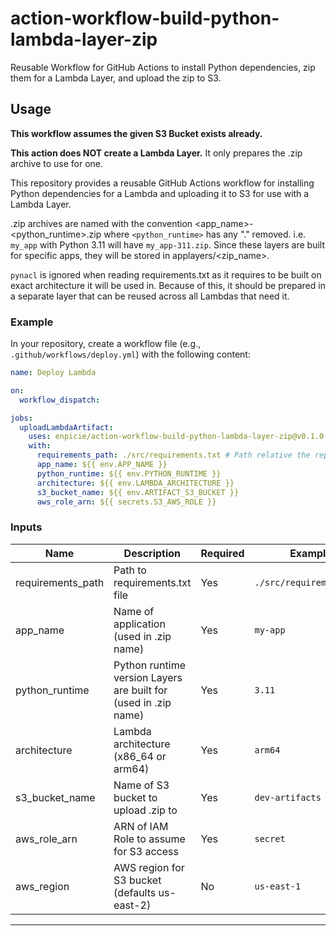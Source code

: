 # action-workflow-build-python-lambda-layer-zip

Reusable Workflow for GitHub Actions to install Python dependencies, zip them for a Lambda Layer, and upload the zip to S3.

## Usage

**This workflow assumes the given S3 Bucket exists already.**

**This action does NOT create a Lambda Layer.** It only prepares the .zip archive to use for one.

This repository provides a reusable GitHub Actions workflow for installing Python dependencies for a Lambda and uploading it to S3 for use with a Lambda Layer.

.zip archives are named with the convention <app_name>-<python_runtime>.zip where `<python_runtime>` has any "." removed. i.e. `my_app` with Python 3.11 will have `my_app-311.zip`. Since these layers are built for specific apps, they will be stored in applayers/<zip_name>.

`pynacl` is ignored when reading requirements.txt as it requires to be built on exact architecture it will be used in. Because of this, it should be prepared in a separate layer that can be reused across all Lambdas that need it.

### Example

In your repository, create a workflow file (e.g., `.github/workflows/deploy.yml`) with the following content:

```yaml
name: Deploy Lambda

on:
  workflow_dispatch:

jobs:
  uploadLambdaArtifact:
    uses: enpicie/action-workflow-build-python-lambda-layer-zip@v0.1.0
    with:
      requirements_path: ./src/requirements.txt # Path relative the repository root
      app_name: ${{ env.APP_NAME }}
      python_runtime: ${{ env.PYTHON_RUNTIME }}
      architecture: ${{ env.LAMBDA_ARCHITECTURE }}
      s3_bucket_name: ${{ env.ARTIFACT_S3_BUCKET }}
      aws_role_arn: ${{ secrets.S3_AWS_ROLE }}
```

### Inputs

| Name              | Description                                                     | Required | Example                  |
| ----------------- | --------------------------------------------------------------- | -------- | ------------------------ |
| requirements_path | Path to requirements.txt file                                   | Yes      | `./src/requirements.txt` |
| app_name          | Name of application (used in .zip name)                         | Yes      | `my-app`                 |
| python_runtime    | Python runtime version Layers are built for (used in .zip name) | Yes      | `3.11`                   |
| architecture      | Lambda architecture (x86_64 or arm64)                           | Yes      | `arm64`                  |
| s3_bucket_name    | Name of S3 bucket to upload .zip to                             | Yes      | `dev-artifacts`          |
| aws_role_arn      | ARN of IAM Role to assume for S3 access                         | Yes      | `secret`                 |
| aws_region        | AWS region for S3 bucket (defaults us-east-2)                   | No       | `us-east-1`              |

---
